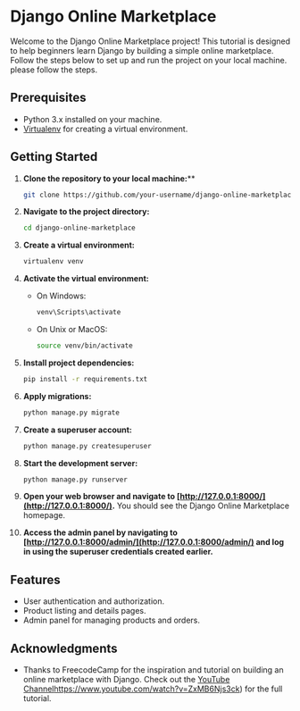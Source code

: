 # Django Online Marketplace

Welcome to the Django Online Marketplace project! This tutorial is designed to help beginners learn Django by building a simple online marketplace. Follow the steps below to set up and run the project on your local machine. please follow the steps.
## Prerequisites 

- Python 3.x installed on your machine.
- [Virtualenv](https://pypi.org/project/virtualenv/) for creating a virtual environment.

## Getting Started

1. **Clone the repository to your local machine:****
    ```bash
    git clone https://github.com/your-username/django-online-marketplace.git
    ```

2. **Navigate to the project directory:**
    ```bash
    cd django-online-marketplace
    ```

3. **Create a virtual environment:**
    ```bash
    virtualenv venv
    ```

4. **Activate the virtual environment:**
    - On Windows:
        ```bash
        venv\Scripts\activate
        ```
    - On Unix or MacOS:
        ```bash
        source venv/bin/activate
        ```

5. **Install project dependencies:**
    ```bash
    pip install -r requirements.txt
    ```

6. **Apply migrations:**
    ```bash
    python manage.py migrate
    ```

7. **Create a superuser account:**
    ```bash
    python manage.py createsuperuser
    ```

8. **Start the development server:**
    ```bash
    python manage.py runserver
    ```

9. **Open your web browser and navigate to [http://127.0.0.1:8000/](http://127.0.0.1:8000/).** You should see the Django Online Marketplace homepage.

10. **Access the admin panel by navigating to [http://127.0.0.1:8000/admin/](http://127.0.0.1:8000/admin/) and log in using the superuser credentials created earlier.**

## Features

- User authentication and authorization.
- Product listing and details pages.
- Admin panel for managing products and orders.

## Acknowledgments

- Thanks to FreecodeCamp for the inspiration and tutorial on building an online marketplace with Django. Check out the [YouTube Channel](https://www.youtube.com/watch?v=ZxMB6Njs3ck)https://www.youtube.com/watch?v=ZxMB6Njs3ck) for the full tutorial.
